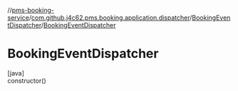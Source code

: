 //[pms-booking-service](../../../index.md)/[com.github.j4c62.pms.booking.application.dispatcher](../index.md)/[BookingEventDispatcher](index.md)/[BookingEventDispatcher](-booking-event-dispatcher.md)

# BookingEventDispatcher

[java]\
constructor()